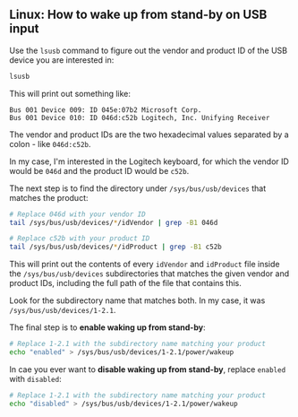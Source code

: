 ## Linux: How to wake up from stand-by on USB input

Use the `lsusb` command to figure out the vendor and product ID of the USB device you are interested in:

```sh
lsusb
```

This will print out something like:

```
Bus 001 Device 009: ID 045e:07b2 Microsoft Corp.
Bus 001 Device 010: ID 046d:c52b Logitech, Inc. Unifying Receiver
```

The vendor and product IDs are the two hexadecimal values separated by a colon - like `046d:c52b`.

In my case, I'm interested in the Logitech keyboard, for which the vendor ID would be `046d` and the product ID would be `c52b`.

The next step is to find the directory under `/sys/bus/usb/devices` that matches the product:

```sh
# Replace 046d with your vendor ID
tail /sys/bus/usb/devices/*/idVendor | grep -B1 046d

# Replace c52b with your product ID
tail /sys/bus/usb/devices/*/idProduct | grep -B1 c52b
```

This will print out the contents of every `idVendor` and `idProduct` file inside the `/sys/bus/usb/devices` subdirectories that matches the given vendor and product IDs, including the full path of the file that contains this.

Look for the subdirectory name that matches both. In my case, it was `/sys/bus/usb/devices/1-2.1`.

The final step is to **enable waking up from stand-by**:

```sh
# Replace 1-2.1 with the subdirectory name matching your product
echo "enabled" > /sys/bus/usb/devices/1-2.1/power/wakeup
```

In cae you ever want to **disable waking up from stand-by**, replace `enabled` with `disabled`:

```sh
# Replace 1-2.1 with the subdirectory name matching your product
echo "disabled" > /sys/bus/usb/devices/1-2.1/power/wakeup
```
